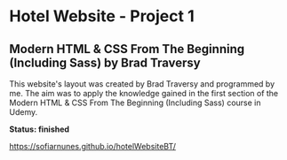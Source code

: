 # Hotel Website - Project 1
## Modern HTML & CSS From The Beginning (Including Sass) by Brad Traversy

This website's layout was created by Brad Traversy and programmed by me. The aim was to apply the knowledge gained in the first section of the Modern HTML & CSS From The Beginning (Including Sass) course in Udemy. 

**Status: finished**

https://sofiarnunes.github.io/hotelWebsiteBT/
